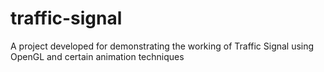 # traffic-signal
A project developed for demonstrating the working of Traffic Signal using OpenGL and certain animation techniques
